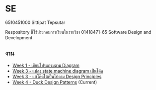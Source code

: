 # SE
6510451000 Sittipat Tepsutar

Respository นี้ใช้ประกอบการเรียนในรายวิชา 01418471-65 Software Design and Development

## งาน
 - [Week 1 - เขียนโปรแกรมตาม Diagram](./src/main/java/ku/cs/monopoly)
 - [Week 3 - แปลง state machine diagram เป็นโค้ด](./src/main/java/ku/cs/gumball)
 - [Week 3 - แก้โค๊ดให้เป็นไปตาม Design Principles](./src/main/java/ku/cs/design_principles)
 - [Week 4 - Duck Design Patterns](./src/main/java/ku/cs/duck) (Current)